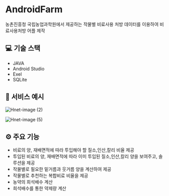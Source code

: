 # AndroidFarm


농촌진흥청 국립농업과학원에서 제공하는 작물별 비료사용 처방 데이터를 이용하여 비료사용처방 어플 제작

## 💻 기술 스택

- JAVA
- Android Studio
- Exel
- SQLite

## 📄 서비스 예시

![Hnet-image (2)](https://user-images.githubusercontent.com/81430564/138555409-d2716628-64cf-48f4-8ef8-bb1d988f688b.gif)

![Hnet-image (5)](https://user-images.githubusercontent.com/81430564/138555312-04c364d9-e197-4fb8-a196-e721474374bf.gif)


## ⚙️ 주요 기능

- 비료의 양, 재배면적에 따라 투입해야 할 질소,인산,칼리 비율 제공
- 투입된 비료의 양, 재배면적에 따라 이미 투입된 질소,인산,칼리 양을 보여주고, 솔루션을 제공
- 작물별로 필요한 밑거름과 웃거름 양을 계산하여 제공
- 작물별로 추천하는 복합비료 비율을 제공
- 농약의 희석배수 계산
- 희석배수를 통한 약제량 계산
